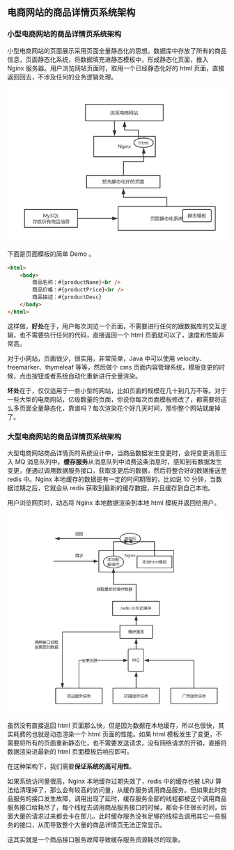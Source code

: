 ## 电商网站的商品详情页系统架构

### 小型电商网站的商品详情页系统架构

小型电商网站的页面展示采用页面全量静态化的思想。数据库中存放了所有的商品信息，页面静态化系统，将数据填充进静态模板中，形成静态化页面，推入 Nginx 服务器。用户浏览网站页面时，取用一个已经静态化好的 html 页面，直接返回回去，不涉及任何的业务逻辑处理。

![e-commerce-website-detail-page-architecture-1](./images/e-commerce-website-detail-page-architecture-1.png)

下面是页面模板的简单 Demo 。

```html
<html>
    <body>
        商品名称：#{productName}<br />
        商品价格：#{productPrice}<br />
        商品描述：#{productDesc}
    </body>
</html>
```

这样做，**好处**在于，用户每次浏览一个页面，不需要进行任何的跟数据库的交互逻辑，也不需要执行任何的代码，直接返回一个 html 页面就可以了，速度和性能非常高。

对于小网站，页面很少，很实用，非常简单，Java 中可以使用 velocity、freemarker、thymeleaf 等等，然后做个 cms 页面内容管理系统，模板变更的时候，点击按钮或者系统自动化重新进行全量渲染。

**坏处**在于，仅仅适用于一些小型的网站，比如页面的规模在几十到几万不等。对于一些大型的电商网站，亿级数量的页面，你说你每次页面模板修改了，都需要将这么多页面全量静态化，靠谱吗？每次渲染花个好几天时间，那你整个网站就废掉了。

### 大型电商网站的商品详情页系统架构

大型电商网站商品详情页的系统设计中，当商品数据发生变更时，会将变更消息压入 MQ 消息队列中。**缓存服务**从消息队列中消费这条消息时，感知到有数据发生变更，便通过调用数据服务接口，获取变更后的数据，然后将整合好的数据推送至 redis 中。Nginx 本地缓存的数据是有一定的时间期限的，比如说 10 分钟，当数据过期之后，它就会从 redis 获取到最新的缓存数据，并且缓存到自己本地。

用户浏览网页时，动态将 Nginx 本地数据渲染到本地 html 模板并返回给用户。

![e-commerce-website-detail-page-architecture-2](./images/e-commerce-website-detail-page-architecture-2.png)

虽然没有直接返回 html 页面那么快，但是因为数据在本地缓存，所以也很快，其实耗费的也就是动态渲染一个 html 页面的性能。如果 html 模板发生了变更，不需要将所有的页面重新静态化，也不需要发送请求，没有网络请求的开销，直接将数据渲染进最新的 html 页面模板后响应即可。

在这种架构下，我们需要**保证系统的高可用性**。

如果系统访问量很高，Nginx 本地缓存过期失效了，redis 中的缓存也被 LRU 算法给清理掉了，那么会有较高的访问量，从缓存服务调用商品服务。但如果此时商品服务的接口发生故障，调用出现了延时，缓存服务全部的线程都被这个调用商品服务接口给耗尽了，每个线程去调用商品服务接口的时候，都会卡住很长时间，后面大量的请求过来都会卡在那儿，此时缓存服务没有足够的线程去调用其它一些服务的接口，从而导致整个大量的商品详情页无法正常显示。

这其实就是一个商品接口服务故障导致缓存服务资源耗尽的现象。
